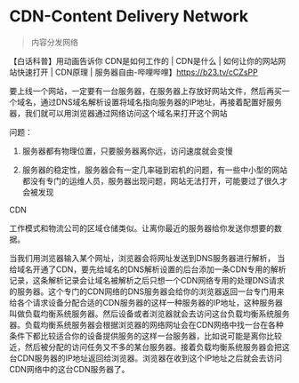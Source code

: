# CDN-Content Delivery Network

> 内容分发网络

【白话科普】用动画告诉你 CDN是如何工作的 | CDN是什么 | 如何让你的网站网站快速打开 | CDN原理 | 服务器自由-哔哩哔哩】https://b23.tv/cCZsPP

要上线一个网站，一定要有一台服务器，在服务器上存放好网站文件，然后再买一个域名，通过DNS域名解析设置将域名指向服务器的IP地址，再接着配置好服务器，我们就可以用浏览器通过网络访问这个域名来打开这个网站

问题：

1. 服务器都有物理位置，只要服务器离你远，访问速度就会变慢

2. 服务器的稳定性，服务器会有一定几率碰到宕机的问题，有一些中小型的网站都没有专门的运维人员，服务器出现问题，网站无法打开，可能要过了很久才会被发现



CDN

工作模式和物流公司的区域仓储类似。让离你最近的服务器给你发送你想要的数据。

当我们用浏览器输入某个网址，浏览器会将网址发送到DNS服务器进行解析， 当给域名开通了CDN，要先给域名的DNS解析设置的后台添加一条CDN专用的解析记录，这条解析记录会让域名被解析之后只想一个CDN网络专用的处理DNS请求的服务器。这个专门的CDN网络的DNS服务器会给你的浏览器返回一台专门用来给各个请求设备分配合适的CDN服务器的这样一种服务器的IP地址，这种服务器叫做负载均衡系统服务器。然后设备或者浏览器就会去访问这台负载均衡系统服务器。负载均衡系统服务器会根据浏览器的网络网址会在CDN网络中找一台在各种条件下都比较适合你的设备提供服务的这样一台服务器，比如说可能是离你比较近，然后被分配的访问任务又不多的某台服务器。接着负载均衡系统服务器会把这台CDN服务器的IP地址返回给浏览器。浏览器在收到这个IP地址之后就会去访问CDN网络中的这台CDN服务器了。

